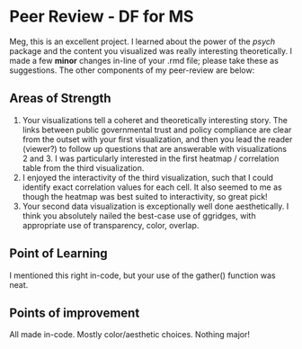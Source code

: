 # Peer Review - DF for MS

Meg, this is an excellent project. I learned about the power of the *psych* package and the content you visualized was really interesting theoretically. I made a few **minor** changes in-line of your .rmd file; please take these as suggestions. The other components of my peer-review are below:

## Areas of Strength
1. Your visualizations tell a coheret and theoretically interesting story. The links between public governmental trust and policy compliance are clear from the outset with your first visualization, and then you lead the reader (viewer?) to follow up questions that are answerable with visualizations 2 and 3. I was particularly interested in the first heatmap / correlation table from the third visualization.
2. I enjoyed the interactivity of the third visualization, such that I could identify exact correlation values for each cell. It also seemed to me as though the heatmap was best suited to interactivity, so great pick!
3. Your second data visualization is exceptionally well done aesthetically. I think you absolutely nailed the best-case use of ggridges, with appropriate use of transparency, color, overlap.

## Point of Learning
I mentioned this right in-code, but your use of the gather() function was neat. 

## Points of improvement
All made in-code. Mostly color/aesthetic choices. Nothing major!
